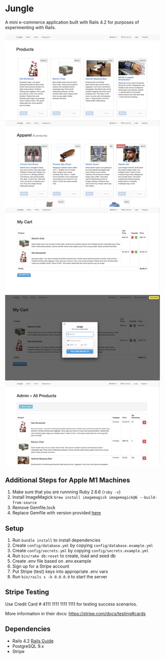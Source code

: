 # Jungle

A mini e-commerce application built with Rails 4.2 for purposes of experimenting with Rails.

![""](https://github.com/jenlaw266/jungle/blob/master/docs/index.png?raw=true)
![""](https://github.com/jenlaw266/jungle/blob/master/docs/sold-out.png?raw=true)
![""](https://github.com/jenlaw266/jungle/blob/master/docs/cart.png?raw=true)
![""](https://github.com/jenlaw266/jungle/blob/master/docs/payment.png?raw=true)
![""](https://github.com/jenlaw266/jungle/blob/master/docs/admin-product.png?raw=true)

## Additional Steps for Apple M1 Machines

1. Make sure that you are runnning Ruby 2.6.6 (`ruby -v`)
1. Install ImageMagick `brew install imagemagick imagemagick@6 --build-from-source`
1. Remove Gemfile.lock
1. Replace Gemfile with version provided [here](https://gist.githubusercontent.com/FrancisBourgouin/831795ae12c4704687a0c2496d91a727/raw/ce8e2104f725f43e56650d404169c7b11c33a5c5/Gemfile)

## Setup

1. Run `bundle install` to install dependencies
2. Create `config/database.yml` by copying `config/database.example.yml`
3. Create `config/secrets.yml` by copying `config/secrets.example.yml`
4. Run `bin/rake db:reset` to create, load and seed db
5. Create .env file based on .env.example
6. Sign up for a Stripe account
7. Put Stripe (test) keys into appropriate .env vars
8. Run `bin/rails s -b 0.0.0.0` to start the server

## Stripe Testing

Use Credit Card # 4111 1111 1111 1111 for testing success scenarios.

More information in their docs: <https://stripe.com/docs/testing#cards>

## Dependencies

- Rails 4.2 [Rails Guide](http://guides.rubyonrails.org/v4.2/)
- PostgreSQL 9.x
- Stripe
